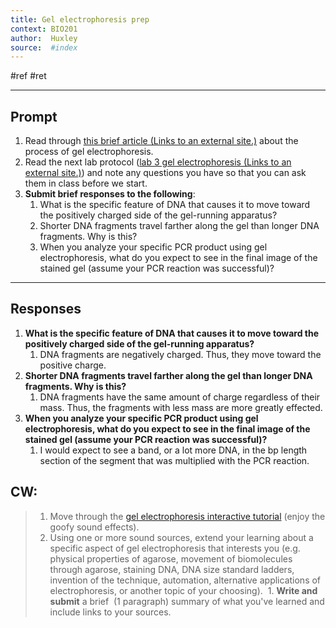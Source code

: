 ```yaml
---
title: Gel electrophoresis prep
context: BIO201
author:  Huxley
source:  #index
---
```


#ref #ret 

---

## Prompt
1.  Read through [this brief article (Links to an external site.)](https://www.khanacademy.org/science/ap-biology/gene-expression-and-regulation/biotechnology/a/gel-electrophoresis) about the process of gel electrophoresis.
2.  Read the next lab protocol ([lab 3 gel electrophoresis (Links to an external site.)](https://docs.google.com/document/d/1Cr_bvcfKP42KCDmol_jTWAJKdojJhf7pMqpu18kyKho/edit?usp=sharing)) and note any questions you have so that you can ask them in class before we start.
3.  **Submit brief responses to the following**:
    1.  What is the specific feature of DNA that causes it to move toward the positively charged side of the gel-running apparatus? 
    2.  Shorter DNA fragments travel farther along the gel than longer DNA fragments. Why is this?
    3.  When you analyze your specific PCR product using gel electrophoresis, what do you expect to see in the final image of the stained gel (assume your PCR reaction was successful)?
	
--- 


## Responses


1. **What is the specific feature of DNA that causes it to move toward the positively charged side of the gel-running apparatus?**
	1.  DNA fragments are negatively charged. Thus, they move toward the positive charge.
2.  **Shorter DNA fragments travel farther along the gel than longer DNA fragments. Why is this?**
	1.  DNA fragments have the same amount of charge regardless of their mass. Thus, the fragments with less mass are more greatly effected.
3.  **When you analyze your specific PCR product using gel electrophoresis, what do you expect to see in the final image of the stained gel (assume your PCR reaction was successful)?**
	1. I would expect to see a band, or a lot more DNA, in the bp length section of the segment that was multiplied with the PCR reaction. 


## CW: 

> 1.  Move through the [gel electrophoresis interactive tutorial](https://learn.genetics.utah.edu/content/labs/gel/) (enjoy the goofy sound effects).
> 2.  Using one or more sound sources, extend your learning about a specific aspect of gel electrophoresis that interests you (e.g. physical properties of agarose, movement of biomolecules through agarose, staining DNA, DNA size standard ladders, invention of the technique, automation, alternative applications of electrophoresis, or another topic of your choosing). 
    1.  **Write and submit** a brief  (1 paragraph) summary of what you've learned and include links to your sources.

























